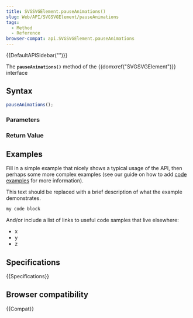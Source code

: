 ```yaml
---
title: SVGSVGElement.pauseAnimations()
slug: Web/API/SVGSVGElement/pauseAnimations
tags:
  - Method
  - Reference
browser-compat: api.SVGSVGElement.pauseAnimations
---
```

{{DefaultAPISidebar("")}}

The **`pauseAnimations()`** method of the {{domxref("SVGSVGElement")}} interface 

## Syntax

```js
pauseAnimations();
```

### Parameters



### Return Value



## Examples

Fill in a simple example that nicely shows a typical usage of the API, then perhaps some more complex examples (see our guide on how to add [code examples](/en-US/docs/MDN/Contribute/Structures/Code_examples) for more information).

This text should be replaced with a brief description of what the example demonstrates.

```js
my code block
```

And/or include a list of links to useful code samples that live elsewhere:

*   x
*   y
*   z

## Specifications

{{Specifications}}

## Browser compatibility

{{Compat}}

